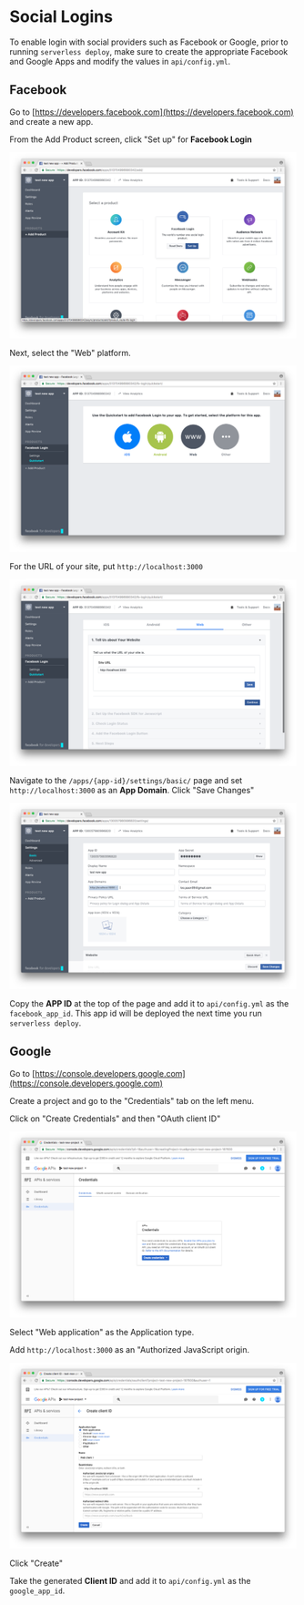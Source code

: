 # Social Logins

To enable login with social providers such as Facebook or Google, prior to running `serverless deploy`, make sure to create the appropriate Facebook and Google Apps and modify the values in `api/config.yml`.

## Facebook

Go to [https://developers.facebook.com](https://developers.facebook.com) and create a new app.

From the Add Product screen, click "Set up" for **Facebook Login**

![](images/add_product_fb_login.png)

Next, select the "Web" platform.

![](images/fb_login_quickstart.png)

For the URL of your site, put `http://localhost:3000`

![](images/fb_quickstart_website.png)

Navigate to the `/apps/{app-id}/settings/basic/` page and set `http://localhost:3000` as an **App Domain**. Click "Save Changes"

![](images/fb_app_domains.png)

Copy the **APP ID** at the top of the page and add it to `api/config.yml` as the `facebook_app_id`. This app id will be deployed the next time you run `serverless deploy`.

## Google

Go to [https://console.developers.google.com](https://console.developers.google.com)

Create a project and go to the "Credentials" tab on the left menu.

Click on "Create Credentials" and then "OAuth client ID"

![](images/google_create_oauth_client_id.png)

Select "Web application" as the Application type.

Add `http://localhost:3000` as an "Authorized JavaScript origin.

![](images/google_authorized_javascript_origins.png)

Click "Create"

Take the generated **Client ID** and add it to `api/config.yml` as the `google_app_id`.
